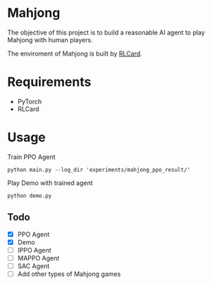 # Mahjong
The objective of this project is to build a reasonable AI agent to play Mahjong with human players.

The enviroment of Mahjong is built by [RLCard](https://github.com/datamllab/rlcard).

# Requirements
* PyTorch
* RLCard

# Usage
Train PPO Agent
```
python main.py --log_dir 'experiments/mahjong_ppo_result/'
```
Play Demo with trained agent
```
python demo.py
```

## Todo
- [x] PPO Agent
- [x] Demo
- [ ] IPPO Agent
- [ ] MAPPO Agent
- [ ] SAC Agent
- [ ] Add other types of Mahjong games
